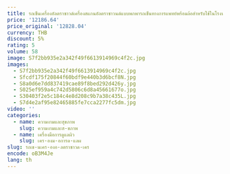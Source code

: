 ```yaml
---
title: รถเข็นเครื่องอัลตราซาวด์เครื่องสแกนอัลตราซาวนด์แบบพกพารถเข็นทางการแพทย์พร้อมล้อสำหรับใช้ในโรงพยาบาล
price: '12186.64'
price_original: '12828.04'
currency: THB
discount: 5%
rating: 5
volume: 58
image: S7f2bb935e2a342f49f6613914969c4f2c.jpg
images:
  - S7f2bb935e2a342f49f6613914969c4f2c.jpg
  - Sfcdf175f20844f60bdf9e440b3d6bcf8N.jpg
  - S8a0d6e7dd837419cae89f8bed292d426y.jpg
  - S025ef959a4c742d5806c6d8a45661677o.jpg
  - S30403f2e5c184c4e8d208c9b7a38c435L.jpg
  - S7d4e2af95e82465885fe7cca2277fc5dm.jpg
video: ''
categories:
  - name: ความงามและสุขภาพ
    slug: ความงามและส-ขภาพ
  - name: เครื่องมือการดูแลผิว
    slug: เคร-องม-อการด-แลผ
slug: รถเข-นเคร-องอ-ลตราซาวด-เคร
encode: oB3M4Je
lang: th
---
```

  